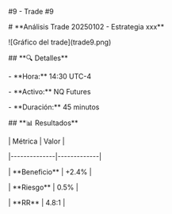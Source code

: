\#9 - Trade #9



\# \*\*Análisis Trade 20250102 - Estrategia xxx\*\*  

!\[Gráfico del trade](trade9.png)  



\## \*\*🔍 Detalles\*\*  

\- \*\*Hora:\*\* 14:30 UTC-4  

\- \*\*Activo:\*\* NQ Futures  

\- \*\*Duración:\*\* 45 minutos  



\## \*\*📊 Resultados\*\*  

| Métrica       | Valor       |  

|--------------|-------------|  

| \*\*Beneficio\*\* | +2.4%       |  

| \*\*Riesgo\*\*    | 0.5%        |  

| \*\*RR\*\*       | 4.8:1       |  



